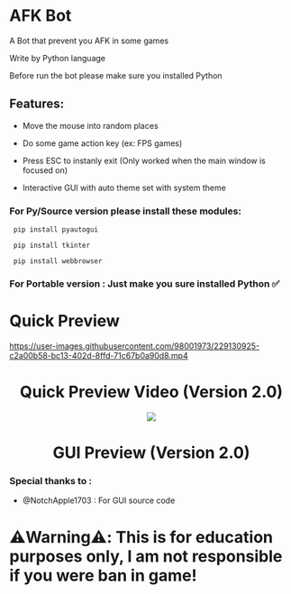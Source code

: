 # AFK Bot

A Bot that prevent you AFK in some games

Write by Python language

Before run the bot please make sure you installed Python

## Features:

- Move the mouse into random places

- Do some game action key (ex: FPS games)

- Press ESC to instanly exit (Only worked when the main window is focused on)

- Interactive GUI with auto theme set with system theme

### For Py/Source version please install these modules:

```
 pip install pyautogui

 pip install tkinter

 pip install webbrowser
```

### For Portable version : Just make you sure installed Python ✅

# Quick Preview




https://user-images.githubusercontent.com/98001973/229130925-c2a00b58-bc13-402d-8ffd-71c67b0a90d8.mp4
        
<p align="center">
<h1 align="center">Quick Preview Video (Version 2.0)</h1>
</p>

<p align="center">          
  <img src="https://user-images.githubusercontent.com/98001973/229132137-33f93472-6617-4bbf-9562-805bd3f67418.png">
</p>
           
<p align="center">
<h1 align="center">GUI Preview (Version 2.0)</h1>
</p>

### Special thanks to :

- @NotchApple1703 : For GUI source code

# ⚠️Warning⚠️: This is for education purposes only, I am not responsible if you were ban in game!
